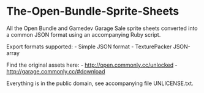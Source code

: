 The-Open-Bundle-Sprite-Sheets
=============================

All the Open Bundle and Gamedev Garage Sale sprite sheets converted into a common JSON format using an accompanying Ruby script.

Export formats supported:
    - Simple JSON format
    - TexturePacker JSON-array

Find the original assets here:
    - http://open.commonly.cc/unlocked
    - http://garage.commonly.cc/#download

Everything is in the public domain, see accompanying file UNLICENSE.txt.
